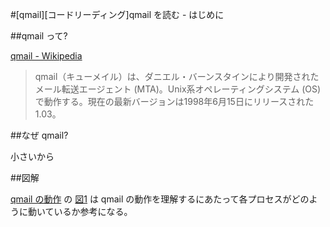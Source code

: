 #[qmail][コードリーディング]qmail を読む - はじめに

##qmail って?

[qmail - Wikipedia](http://ja.wikipedia.org/wiki/Qmail)

> qmail（キューメイル）は、ダニエル・バーンスタインにより開発されたメール転送エージェント (MTA)。Unix系オペレーティングシステム (OS) で動作する。現在の最新バージョンは1998年6月15日にリリースされた1.03。

##なぜ qmail?

小さいから

##図解

[qmail の動作](http://www.unixuser.org/~euske/doc/qmail/) の [図1](http://www.unixuser.org/~euske/doc/qmail/qmail.gif) は qmail の動作を理解するにあたって各プロセスがどのように動いているか参考になる。
